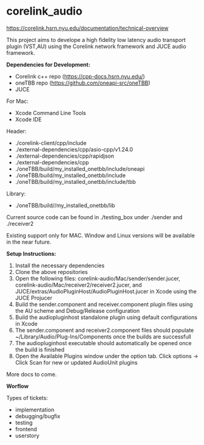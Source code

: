 # corelink_audio

https://corelink.hsrn.nyu.edu/documentation/technical-overview

This project aims to develope a high fidelity low latency audio transport plugin (VST,AU) using the Corelink network framework and JUCE audio framework.

**Dependencies for Development:**
- Corelink c++ repo (https://cpp-docs.hsrn.nyu.edu/)
- oneTBB repo (https://github.com/oneapi-src/oneTBB)
- JUCE

For Mac:
- Xcode Command Line Tools
- Xcode IDE

Header:
  - ./corelink-client/cpp/include
  - ./external-dependencies/cpp/asio-cpp/v1.24.0
  - ./external-dependencies/cpp/rapidjson
  - ./external-dependencies/cpp
  - ./oneTBB/build/my_installed_onetbb/include/oneapi
  - ./oneTBB/build/my_installed_onetbb/include
  - ./oneTBB/build/my_installed_onetbb/include/tbb
    
 Library:
  - ./oneTBB/build//my_installed_onetbb/lib

Current source code can be found in ./testing_box under ./sender and ./receiver2

Existing support only for MAC. Window and Linux versions will be available in the near future.

**Setup Instructions:**
1. Install the necessary dependencies
2. Clone the above repositories
3. Open the following files: corelink-audio/Mac/sender/sender.jucer, corelink-audio/Mac/receiver2/receiver2.jucer, and JUCE/extras/AudioPluginHost/AudioPluginHost.jucer in Xcode using the JUCE Projucer
4. Build the sender.component and receiver.component plugin files using the AU scheme and Debug/Release configuration
5. Build the audiopluginhost standalone plugin using default configurations in Xcode
6. The sender.component and receiver2.component files should populate ~/Library/Audio/Plug-Ins/Components once the builds are successfull
7. The audiopluginhost executable should automatically be opened once the build is finished
8. Open the Available Plugins window under the option tab. Click options -> Click Scan for new or updated AudioUnit plugins

More docs to come.

**Worflow**

Types of tickets:
- implementation
- debugging/bugfix
- testing
- frontend
- userstory

